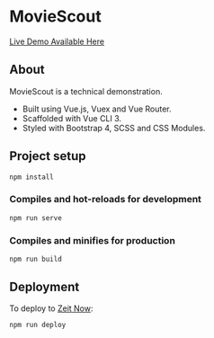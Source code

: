 # MovieScout

[Live Demo Available Here](https://moviescout.now.sh)

## About

MovieScout is a technical demonstration.
* Built using Vue.js, Vuex and Vue Router.
* Scaffolded with Vue CLI 3.
* Styled with Bootstrap 4, SCSS and CSS Modules.

## Project setup
```
npm install
```

### Compiles and hot-reloads for development
```
npm run serve
```

### Compiles and minifies for production
```
npm run build
```

## Deployment
To deploy to [Zeit Now](http://now.sh/):
```
npm run deploy
```